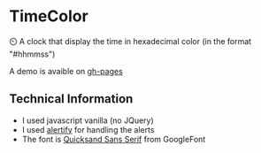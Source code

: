 # TimeColor
⏲️ A clock that display the time in hexadecimal color (in the format "#hhmmss")

A demo is avaible on [gh-pages](https://okuuu.github.io/TimeColor/)
## Technical Information
- I used javascript vanilla (no JQuery)
- I used [alertify](http://alertifyjs.com/) for handling the alerts
- The font is [Quicksand Sans Serif](https://fonts.google.com/specimen/Quicksand) from GoogleFont
